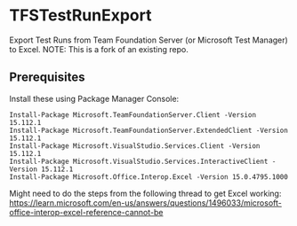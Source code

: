 # TFSTestRunExport

Export Test Runs from Team Foundation Server (or Microsoft Test Manager) to Excel.
NOTE: This is a fork of an existing repo.

## Prerequisites
Install these using Package Manager Console:
```
Install-Package Microsoft.TeamFoundationServer.Client -Version 15.112.1
Install-Package Microsoft.TeamFoundationServer.ExtendedClient -Version 15.112.1
Install-Package Microsoft.VisualStudio.Services.Client -Version 15.112.1
Install-Package Microsoft.VisualStudio.Services.InteractiveClient -Version 15.112.1
Install-Package Microsoft.Office.Interop.Excel -Version 15.0.4795.1000
```
Might need to do the steps from the following thread to get Excel working: \
https://learn.microsoft.com/en-us/answers/questions/1496033/microsoft-office-interop-excel-reference-cannot-be

